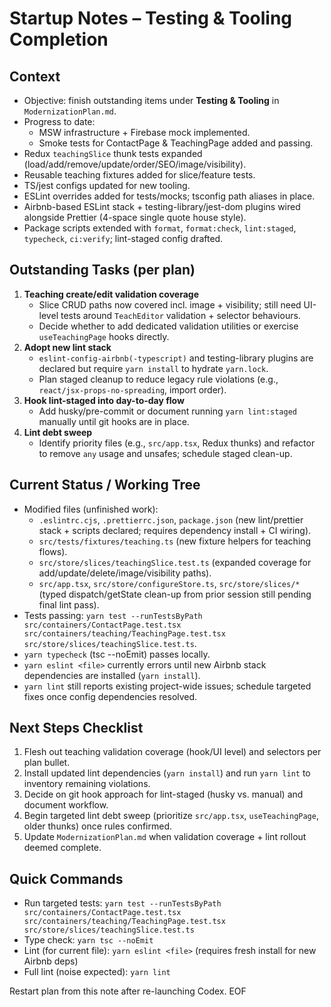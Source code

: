 # Startup Notes – Testing & Tooling Completion

## Context
- Objective: finish outstanding items under **Testing & Tooling** in `ModernizationPlan.md`.
- Progress to date:
  - MSW infrastructure + Firebase mock implemented.
  - Smoke tests for ContactPage & TeachingPage added and passing.
- Redux `teachingSlice` thunk tests expanded (load/add/remove/update/order/SEO/image/visibility).
- Reusable teaching fixtures added for slice/feature tests.
- TS/jest configs updated for new tooling.
- ESLint overrides added for tests/mocks; tsconfig path aliases in place.
- Airbnb-based ESLint stack + testing-library/jest-dom plugins wired alongside Prettier (4-space single quote house style).
- Package scripts extended with `format`, `format:check`, `lint:staged`, `typecheck`, `ci:verify`; lint-staged config drafted.

## Outstanding Tasks (per plan)
1. **Teaching create/edit validation coverage**
   - Slice CRUD paths now covered incl. image + visibility; still need UI-level tests around `TeachEditor` validation + selector behaviours.
   - Decide whether to add dedicated validation utilities or exercise `useTeachingPage` hooks directly.
2. **Adopt new lint stack**
   - `eslint-config-airbnb(-typescript)` and testing-library plugins are declared but require `yarn install` to hydrate `yarn.lock`.
   - Plan staged cleanup to reduce legacy rule violations (e.g., `react/jsx-props-no-spreading`, import order).
3. **Hook lint-staged into day-to-day flow**
   - Add husky/pre-commit or document running `yarn lint:staged` manually until git hooks are in place.
4. **Lint debt sweep**
   - Identify priority files (e.g., `src/app.tsx`, Redux thunks) and refactor to remove `any` usage and unsafes; schedule staged clean-up.

## Current Status / Working Tree
- Modified files (unfinished work):
  - `.eslintrc.cjs`, `.prettierrc.json`, `package.json` (new lint/prettier stack + scripts declared; requires dependency install + CI wiring).
  - `src/tests/fixtures/teaching.ts` (new fixture helpers for teaching flows).
  - `src/store/slices/teachingSlice.test.ts` (expanded coverage for add/update/delete/image/visibility paths).
  - `src/app.tsx`, `src/store/configureStore.ts`, `src/store/slices/*` (typed dispatch/getState clean-up from prior session still pending final lint pass).
- Tests passing: `yarn test --runTestsByPath src/containers/ContactPage.test.tsx src/containers/teaching/TeachingPage.test.tsx src/store/slices/teachingSlice.test.ts`.
- `yarn typecheck` (tsc --noEmit) passes locally.
- `yarn eslint <file>` currently errors until new Airbnb stack dependencies are installed (`yarn install`).
- `yarn lint` still reports existing project-wide issues; schedule targeted fixes once config dependencies resolved.

## Next Steps Checklist
1. Flesh out teaching validation coverage (hook/UI level) and selectors per plan bullet.
2. Install updated lint dependencies (`yarn install`) and run `yarn lint` to inventory remaining violations.
3. Decide on git hook approach for lint-staged (husky vs. manual) and document workflow.
4. Begin targeted lint debt sweep (prioritize `src/app.tsx`, `useTeachingPage`, older thunks) once rules confirmed.
5. Update `ModernizationPlan.md` when validation coverage + lint rollout deemed complete.

## Quick Commands
- Run targeted tests: `yarn test --runTestsByPath src/containers/ContactPage.test.tsx src/containers/teaching/TeachingPage.test.tsx src/store/slices/teachingSlice.test.ts`
- Type check: `yarn tsc --noEmit`
- Lint (for current file): `yarn eslint <file>` (requires fresh install for new Airbnb deps)
- Full lint (noise expected): `yarn lint`

Restart plan from this note after re-launching Codex. EOF

